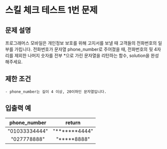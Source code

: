 # 스킬 체크 테스트 1번 문제
## 문제 설명
프로그래머스 모바일은 개인정보 보호를 위해 고지서를 보낼 때 고객들의 전화번호의 일부를 가립니다.
전화번호가 문자열 phone_number로 주어졌을 때, 전화번호의 뒷 4자리를 제외한 나머지 숫자를 전부 *으로 가린 문자열을 리턴하는 함수, solution을 완성해주세요.

## 제한 조건
    - phone_number는 길이 4 이상, 20이하인 문자열입니다.
## 입출력 예
| phone_number | return |
|:----:|:----:|
| "01033334444" | "*******4444" |
| "027778888" | "*****8888" |